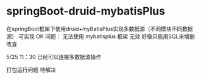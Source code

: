 # springBoot-druid-mybatisPlus
在springBoot框架下使用druid+myBatisPlus实现多数据源（不同模块不同数据源）
可实现 OK
问题：
无法使用 mybatisplus 框架 无效
好像只能用SQL来增删改查

5/25 11：30
已经可以连接多数据源操作

打包运行问题 待解决

